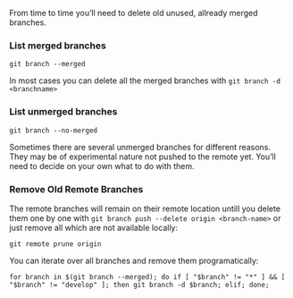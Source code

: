 From time to time you’ll need to delete old unused, allready merged branches.

### List merged branches

    git branch --merged
    
In most cases you can delete all the merged branches with `git branch -d <branchname>`
    
### List unmerged branches

    git branch --no-merged

Sometimes there are several unmerged branches for different reasons. They may be of experimental nature not pushed to the remote yet. You’ll need to decide on your own what to do with them.
    
### Remove Old Remote Branches

The remote branches will remain on their remote location untill you delete them one by one with `git branch push --delete origin <branch-name>` or just remove all which are not available locally:

    git remote prune origin
    
You can iterate over all branches and remove them programatically:

    for branch in $(git branch --merged); do if [ "$branch" != "*" ] && [ "$branch" != "develop" ]; then git branch -d $branch; elif; done;
